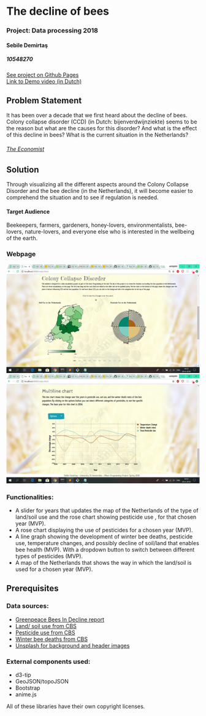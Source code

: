# The decline of bees
### Project: Data processing 2018
#### Sebile Demirtaş
##### 10548270

[See project on Github Pages](https://sabbid.github.io/DataProject/index.html)<br>
[Link to Demo video (in Dutch)](https://drive.google.com/file/d/1mrqIen_i3np9rdxmxs3jAYdGq_iBzcfy/view)

## Problem Statement

It has been over a decade that we first heard about the decline of bees. Colony collapse disorder (CCD) (in Dutch: bijenverdwijnziekte)
seems to be the reason but what are the causes for this disorder? And what is the effect of this decline in bees?
What is the current situation in the Netherlands?

###### [The Economist](https://www.economist.com/the-economist-explains/2015/09/06/the-decline-of-bees)


## Solution

Through visualizing all the different aspects around the Colony Collapse Disorder and the bee decline
(in the Netherlands), it will become easier to comprehend the situation and to see if regulation is needed.  

  #### Target Audience
  Beekeepers, farmers, gardeners, honey-lovers, environmentalists, bee-lovers, nature-lovers, and everyone else who is interested in       the wellbeing of the earth.

  ### Webpage
<img src="https://github.com/sabbiD/DataProject/blob/master/doc/done_1.jpg"/>
<img src="https://github.com/sabbiD/DataProject/blob/master/doc/done_2.jpg"/>


  ### Functionalities:

  - A slider for years that updates the map of the Netherlands of the type of land/soil use and the rose chart showing pesticide use 
    , for that chosen year (MVP). 
  - A rose chart displaying the use of pesticides for a chosen year (MVP). 
  - A line graph showing the development of winter bee deaths, pesticide use, temperature changes, and possibly decline of 
   soil/land that enables bee health (MVP). With a dropdown button to switch between different types of pesticides (MVP).
  - A map of the Netherlands that shows the way in which the land/soil is used for a chosen year (MVP).


## Prerequisites


  ### Data sources:
  
  - [Greenpeace Bees In Decline report](http://www.greenpeace.org/switzerland/Global/international/publications/agriculture/2013/BeesInDecline.pdf)
  - [Land/ soil use from CBS](http://statline.cbs.nl/Statweb/publication/?DM=SLNL&PA=80780NED&D1=0%2c2-7%2c13-18%2c24%2c50%2c90%2c116%2c156%2c159%2c226%2c321%2c327%2c332%2c364%2c383-384%2c388%2c400-403%2c406%2c409%2c418%2c427%2c444%2c459%2c504%2c512%2c519%2c526%2c538&D2=0&D3=0%2c5%2c10%2c15-16&HDR=G1%2cG2&STB=T&VW=T)
  - [Pesticide use from CBS](http://www.clo.nl/indicatoren/nl0015-afzet-gewasbeschermingsmiddelen-in-de-land--en-tuinbouw?i=11-61)
  - [Winter bee deaths from CBS](http://www.clo.nl/indicatoren/nl0572-oorzaken-bijensterfte)
  - [Unsplash for background and header images](https://unsplash.com/search/photos/bee)

  ### External components used:
  
  - d3-tip
  - GeoJSON/topoJSON
  - Bootstrap
  - anime.js
  
  All of these libraries have their own copyright licenses. 


  
  
